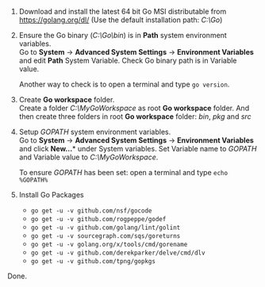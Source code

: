 1. Download and install the latest 64 bit Go MSI distributable from https://golang.org/dl/
   (Use the default installation path: _C:\Go_)

2. Ensure the Go binary (_C:\Go\bin_) is in **Path** system environment variables.  
   Go to **System** -> **Advanced System Settings** -> **Environment Variables** and edit **Path** System Variable. Check Go binary path is in Variable value.

   Another way to check is to open a terminal and type `go version`.

3. Create **Go workspace** folder.  
   Create a folder _C:\MyGoWorkspace_ as root **Go workspace** folder.
   And then create three folders in root **Go workspace** folder: _bin_, _pkg_ and _src_

4. Setup _GOPATH_ system environment variables.  
   Go to **System** -> **Advanced System Settings** -> **Environment Variables** and click **New...*** under System variables. Set Variable name to _GOPATH_ and Variable value to _C:\MyGoWorkspace_.

   To ensure _GOPATH_ has been set: open a terminal and type `echo %GOPATH%`

5. Install Go Packages  
   * `go get -u -v github.com/nsf/gocode`
   * `go get -u -v github.com/rogpeppe/godef`
   * `go get -u -v github.com/golang/lint/golint`
   * `go get -u -v sourcegraph.com/sqs/goreturns`
   * `go get -u -v golang.org/x/tools/cmd/gorename`
   * `go get -u -v github.com/derekparker/delve/cmd/dlv`
   * `go get -u -v github.com/tpng/gopkgs`

Done.
